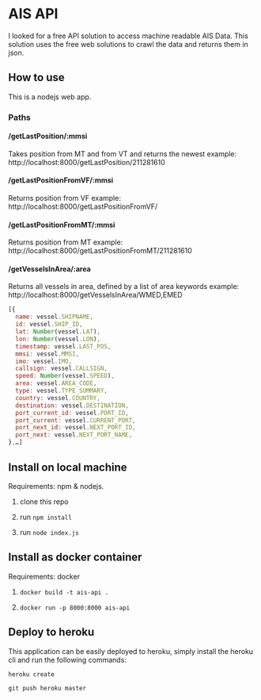 AIS API
=======
I looked for a free API solution to access machine readable AIS Data. This solution uses the free web solutions to crawl the data and returns them in json.

## How to use
This is a nodejs web app.

### Paths

#### /getLastPosition/:mmsi
Takes position from MT and from VT and returns the newest
example: http://localhost:8000/getLastPosition/211281610

#### /getLastPositionFromVF/:mmsi
Returns position from VF
example: http://localhost:8000/getLastPositionFromVF/

#### /getLastPositionFromMT/:mmsi
Returns position from MT
example: http://localhost:8000/getLastPositionFromMT/211281610

#### /getVesselsInArea/:area
Returns all vessels in area, defined by a list of area keywords
example: http://localhost:8000/getVesselsInArea/WMED,EMED
``` Javascript
[{
  name: vessel.SHIPNAME,
  id: vessel.SHIP_ID,
  lat: Number(vessel.LAT),
  lon: Number(vessel.LON),
  timestamp: vessel.LAST_POS,
  mmsi: vessel.MMSI,
  imo: vessel.IMO,
  callsign: vessel.CALLSIGN,
  speed: Number(vessel.SPEED),
  area: vessel.AREA_CODE,
  type: vessel.TYPE_SUMMARY,
  country: vessel.COUNTRY,
  destination: vessel.DESTINATION,
  port_current_id: vessel.PORT_ID,
  port_current: vessel.CURRENT_PORT,
  port_next_id: vessel.NEXT_PORT_ID,
  port_next: vessel.NEXT_PORT_NAME,
},…]
```

## Install on local machine

Requirements: npm & nodejs.

1. clone this repo

2. run `npm install`

3. run `node index.js`

## Install as docker container  
  
Requirements: docker  

1. `docker build -t ais-api .`  

2. `docker run -p 8000:8000 ais-api`  


## Deploy to heroku

This application can be easily deployed to heroku, simply install the heroku cli and run the following commands:

`heroku create`

`git push heroku master`
